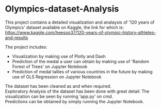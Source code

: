 # Olympics-dataset-Analysis

This project contains a detailed visualization and analaysis of '120 years of Olympics' dataset available on Kaggle, the link for which is:
https://www.kaggle.com/heesoo37/120-years-of-olympic-history-athletes-and-results

The project includes:
- Visualization by making use of Plotly and Dash
- Prediction of the medal a user can obtain by making use of 'Random Forest of Trees' on Jupyter Notebook
- Prediction of medal tallies of various countries in the future by making use of OLS Regression on Jupyter Notebook

The dataset has been cleaned as and when required.  
Exploratory Analysis of the dataset has been done with great detail: The visualization can be seen by running 'app.py' on cmd.  
Predictions can be obtained by simply running the Jupyter Notebook.  
